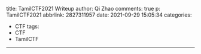 title: TamilCTF2021 Writeup
author: Qi Zhao
comments: true
p: TamilCTF2021
abbrlink: 2827311957
date: 2021-09-29 15:05:34
categories:
  - CTF
tags:
  - CTF
  - TamilCTF
---

